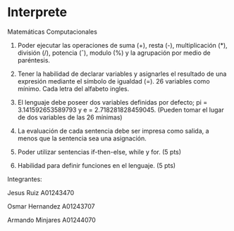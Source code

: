 # Interprete
Matemáticas Computacionales

1. Poder ejecutar las operaciones de suma (+), resta (-), multiplicación (*), división (/), potencia (ˆ), modulo (%) y la agrupación por medio de paréntesis.

2. Tener la habilidad de declarar variables y asignarles el resultado de una expresión mediante el símbolo de igualdad (=). 26 variables como mínimo. Cada letra del alfabeto ingles.

3. El lenguaje debe poseer dos variables definidas por defecto; pi = 3.141592653589793 y e = 2.718281828459045. (Pueden tomar el lugar de dos variables de las 26 mínimas)

4. La evaluación de cada sentencia debe ser impresa como salida, a menos que la sentencia sea una asignación.

5. Poder utilizar sentencias if-then-else, while y for. (5 pts)

6. Habilidad para definir funciones en el lenguaje. (5 pts)


Integrantes:

  Jesus Ruiz          A01243470
  
  Osmar Hernandez     A01243707
  
  Armando Minjares    A01244070

